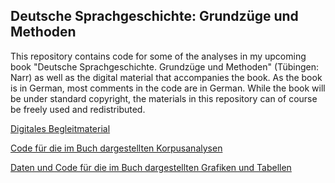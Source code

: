 ## Deutsche Sprachgeschichte: Grundzüge und Methoden

This repository contains code for some of the analyses in my upcoming book "Deutsche Sprachgeschichte. Grundzüge und Methoden" (Tübingen: Narr) as well as the digital material that accompanies the book. As the book is in German, most comments in the code are in German. While the book will be under standard copyright, the materials in this repository can of course be freely used and redistributed.

<a href="http://htmlpreview.github.io/?https://github.com/hartmast/sprachgeschichte/blob/master/begleitmaterial/readme.html" target="_blank">Digitales Begleitmaterial</a>

<a href="https://github.com/hartmast/sprachgeschichte/tree/master/korpusanalysen">Code für die im Buch dargestellten Korpusanalysen</a>

<a href="https://github.com/hartmast/sprachgeschichte/tree/master/grafiken-tabellen">Daten und Code für die im Buch dargestellten Grafiken und Tabellen</a>
